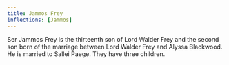 ```yaml
---
title: Jammos Frey
inflections: [Jammos]
---
```


Ser Jammos Frey is the thirteenth son of Lord Walder Frey and the second son born of the marriage between Lord Walder Frey and Alyssa Blackwood. He is married to Sallei Paege. They have three children.


